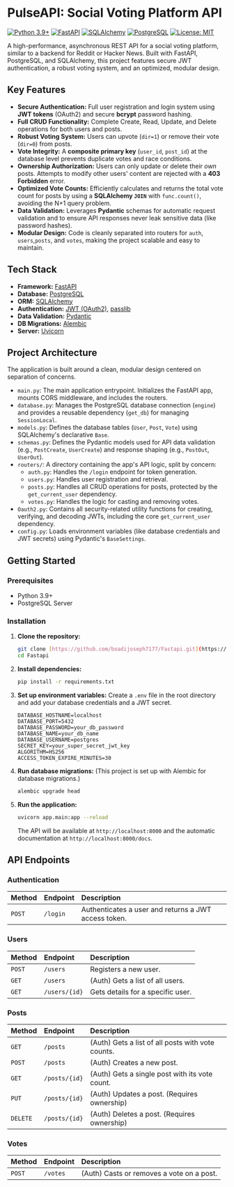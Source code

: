 # PulseAPI: Social Voting Platform API

[![Python 3.9+](https://img.shields.io/badge/Python-3.9%2B-blue?logo=python)](https://www.python.org/)
[![FastAPI](https://img.shields.io/badge/FastAPI-0.100.0-blue?logo=fastapi)](https://fastapi.tiangolo.com/)
[![SQLAlchemy](https://img.shields.io/badge/SQLAlchemy-1.4-blue?logo=sqlalchemy)](https://www.sqlalchemy.org/)
[![PostgreSQL](https://img.shields.io/badge/PostgreSQL-14-blue?logo=postgresql)](https://www.postgresql.org/)
[![License: MIT](https://img.shields.io/badge/License-MIT-yellow.svg)](https://opensource.org/licenses/MIT)

A high-performance, asynchronous REST API for a social voting platform, similar to a backend for Reddit or Hacker News. Built with FastAPI, PostgreSQL, and SQLAlchemy, this project features secure JWT authentication, a robust voting system, and an optimized, modular design.

## Key Features

* **Secure Authentication:** Full user registration and login system using **JWT tokens** (OAuth2) and secure **bcrypt** password hashing.
* **Full CRUD Functionality:** Complete Create, Read, Update, and Delete operations for both users and posts.
* **Robust Voting System:** Users can upvote (`dir=1`) or remove their vote (`dir=0`) from posts.
* **Vote Integrity:** A **composite primary key** (`user_id`, `post_id`) at the database level prevents duplicate votes and race conditions.
* **Ownership Authorization:** Users can only update or delete their *own* posts. Attempts to modify other users' content are rejected with a **403 Forbidden** error.
* **Optimized Vote Counts:** Efficiently calculates and returns the total vote count for posts by using a **SQLAlchemy `JOIN`** with `func.count()`, avoiding the N+1 query problem.
* **Data Validation:** Leverages **Pydantic** schemas for automatic request validation and to ensure API responses never leak sensitive data (like password hashes).
* **Modular Design:** Code is cleanly separated into routers for `auth`, `users`,`posts`, and `votes`, making the project scalable and easy to maintain.

## Tech Stack

* **Framework:** [FastAPI](https://fastapi.tiangolo.com/)
* **Database:** [PostgreSQL](https://www.postgresql.org/)
* **ORM:** [SQLAlchemy](https://www.sqlalchemy.org/)
* **Authentication:** [JWT (OAuth2)](https://fastapi.tiangolo.com/tutorial/security/oauth2-jwt/), [passlib](https://passlib.readthedocs.io/en/stable/)
* **Data Validation:** [Pydantic](https://docs.pydantic.dev/latest/)
* **DB Migrations:** [Alembic](https://alembic.sqlalchemy.org/en/latest/)
* **Server:** [Uvicorn](https://www.uvicorn.org/)

## Project Architecture

The application is built around a clean, modular design centered on separation of concerns.

* `main.py`: The main application entrypoint. Initializes the FastAPI app, mounts CORS middleware, and includes the routers.
* `database.py`: Manages the PostgreSQL database connection (`engine`) and provides a reusable dependency (`get_db`) for managing `SessionLocal`.
* `models.py`: Defines the database tables (`User`, `Post`, `Vote`) using SQLAlchemy's declarative `Base`.
* `schemas.py`: Defines the Pydantic models used for API data validation (e.g., `PostCreate`, `UserCreate`) and response shaping (e.g., `PostOut`, `UserOut`).
* `routers/`: A directory containing the app's API logic, split by concern:
    * `auth.py`: Handles the `/login` endpoint for token generation.
    * `users.py`: Handles user registration and retrieval.
    * `posts.py`: Handles all CRUD operations for posts, protected by the `get_current_user` dependency.
    * `votes.py`: Handles the logic for casting and removing votes.
* `Oauth2.py`: Contains all security-related utility functions for creating, verifying, and decoding JWTs, including the core `get_current_user` dependency.
* `config.py`: Loads environment variables (like database credentials and JWT secrets) using Pydantic's `BaseSettings`.

## Getting Started

### Prerequisites

* Python 3.9+
* PostgreSQL Server

### Installation

1.  **Clone the repository:**
    ```sh
    git clone [https://github.com/boadijoseph7177/Fastapi.git](https://github.com/boadijoseph7177/Fastapi.git)
    cd Fastapi
    ```

2.  **Install dependencies:**
    ```sh
    pip install -r requirements.txt
    ```

3.  **Set up environment variables:**
    Create a `.env` file in the root directory and add your database credentials and a JWT secret.

    ```.env
    DATABASE_HOSTNAME=localhost
    DATABASE_PORT=5432
    DATABASE_PASSWORD=your_db_password
    DATABASE_NAME=your_db_name
    DATABASE_USERNAME=postgres
    SECRET_KEY=your_super_secret_jwt_key
    ALGORITHM=HS256
    ACCESS_TOKEN_EXPIRE_MINUTES=30
    ```

4.  **Run database migrations:**
    (This project is set up with Alembic for database migrations.)
    ```sh
    alembic upgrade head
    ```

5.  **Run the application:**
    ```sh
    uvicorn app.main:app --reload
    ```
    The API will be available at `http://localhost:8000` and the automatic documentation at `http://localhost:8000/docs`.

## API Endpoints

### Authentication

| Method | Endpoint | Description |
| :--- | :--- | :--- |
| `POST` | `/login` | Authenticates a user and returns a JWT access token. |

### Users

| Method | Endpoint | Description |
| :--- | :--- | :--- |
| `POST` | `/users` | Registers a new user. |
| `GET` | `/users` | (Auth) Gets a list of all users. |
| `GET` | `/users/{id}` | Gets details for a specific user. |

### Posts

| Method | Endpoint | Description |
| :--- | :--- | :--- |
| `GET` | `/posts` | (Auth) Gets a list of all posts with vote counts. |
| `POST` | `/posts` | (Auth) Creates a new post. |
| `GET` | `/posts/{id}` | (Auth) Gets a single post with its vote count. |
| `PUT` | `/posts/{id}` | (Auth) Updates a post. (Requires ownership) |
| `DELETE` | `/posts/{id}` | (Auth) Deletes a post. (Requires ownership) |

### Votes

| Method | Endpoint | Description |
| :--- | :--- | :--- |
| `POST` | `/votes` | (Auth) Casts or removes a vote on a post. |
